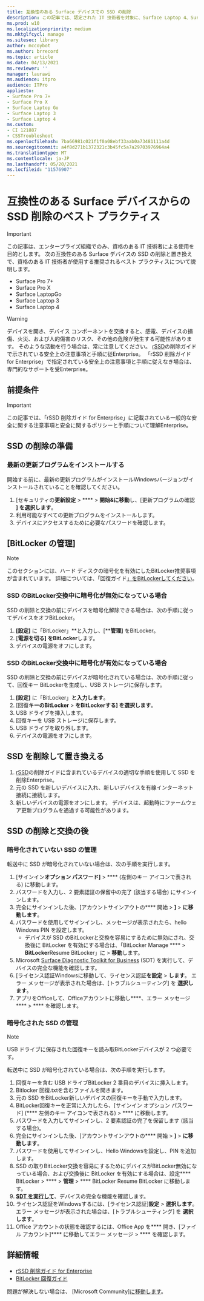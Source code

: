 ```yaml
---
title: 互換性のある Surface デバイスでの SSD の削除
description: この記事では、認定された IT 技術者を対象に、Surface Laptop 4、Surface Laptop 3、Surface Pro 7+、Surface Pro X、および Surface Laptop Go の SSD の削除と交換に関する推奨ベスト プラクティスについて説明します。
ms.prod: w10
ms.localizationpriority: medium
ms.mktglfcycl: manage
ms.sitesec: library
author: mccoybot
ms.author: brrecord
ms.topic: article
ms.date: 04/13/2021
ms.reviewer: ''
manager: laurawi
ms.audience: itpro
audience: ITPro
appliesto:
- Surface Pro 7+
- Surface Pro X
- Surface Laptop Go
- Surface Laptop 3
- Surface Laptop 4
ms.custom:
- CI 121887
- CSSTroubleshoot
ms.openlocfilehash: 7ba66981c021f1f0a08ebf33aab0a73481111a4d
ms.sourcegitcommit: a4f8d271b1372321c3b45fc5a7a29703976964a4
ms.translationtype: MT
ms.contentlocale: ja-JP
ms.lasthandoff: 05/20/2021
ms.locfileid: "11576907"
---
```

# <a name="best-practices-for-ssd-removal-from-compatible-surface-devices"></a>互換性のある Surface デバイスからの SSD 削除のベスト プラクティス

> [!IMPORTANT]
> この記事は、エンタープライズ組織でのみ、資格のある IT 技術者による使用を目的とします。 次の互換性のある Surface デバイスの SSD の削除と置き換えで、資格のある IT 技術者が使用する推奨されるベスト プラクティスについて説明します。 

- Surface Pro 7+
- Surface Pro X
- Surface LaptopGo
- Surface Laptop 3
- Surface Laptop 4

> [!WARNING]
> デバイスを開き、デバイス コンポーネントを交換すると、感電、デバイスの損傷、火災、および人的傷害のリスク、その他の危険が発生する可能性があります。  そのような活動を行う場合は、常に注意してください。 [rSSD](https://www.microsoft.com/download/100440)の削除ガイドで示されている安全上の注意事項と手順に従Enterprise。 「rSSD 削除ガイド for Enterprise」で指定されている安全上の注意事項と手順に従えなき場合は、専門的なサポートを受Enterprise。

## <a name="prerequisites"></a>前提条件

> [!IMPORTANT]
> この記事では、「rSSD 削除ガイド for Enterprise」に記載されている一般的な安全に関する注意事項と安全に関するポリシーと手順について理解Enterprise。

## <a name="prepare-for-ssd-removal"></a>SSD の削除の準備 

### <a name="install-the-latest-updates"></a>最新の更新プログラムをインストールする 

開始する前に、最新の更新プログラムがインストールWindowsバージョンがインストールされていることを確認してください。

1.  [セキュリティの**更新設定**  >  ****  >  **開始&に移動**し、[更新プログラムの確認 **] を選択します**。
2. 利用可能なすべての更新プログラムをインストールします。
3. デバイスにアクセスするために必要なパスワードを確認します。  
 
## <a name="manage-bitlocker"></a>[BitLocker の管理] 

> [!NOTE]
> このセクションには、ハード ディスクの暗号化を有効にしたBitLocker推奨事項が含まれています。 詳細については、「回復ガイド[」をBitLockerしてください](https://docs.microsoft.com/windows/security/information-protection/bitlocker/bitlocker-recovery-guide-plan)。 

### <a name="if-bitlocker-encryption-is-disabled-during-ssd-removal-and-replacement"></a>SSD のBitLocker交換中に暗号化が無効になっている場合

SSD の削除と交換の前にデバイスを暗号化解除できる場合は、次の手順に従ってデバイスをオフBitLocker。

1.  **[設定]** に「BitLocker」**と入力し、[****管理]** をBitLocker。 
2.  [**電源を切る] をBitLocker**します。 
3.  デバイスの電源をオフにします。 

### <a name="if-bitlocker-encryption-is-enabled-during-ssd-removal-and-replacement"></a>SSD のBitLocker交換中に暗号化が有効になっている場合

SSD の削除と交換の前にデバイスが暗号化されている場合は、次の手順に従って、回復キー BitLockerを生成し、USB ストレージに保存します。

1.  **[設定]** に「BitLocker」**と入力します**。
2. [回復**キーのBitLocker**  > **をBitLockerする] を選択します**。
2.  USB ドライブを挿入します。 
4.  回復キーを USB ストレージに保存します。  
5.  USB ドライブを取り外します。  
6.  デバイスの電源をオフにします。 

## <a name="remove-and-replace-ssd"></a>SSD を削除して置き換える 

1.  [rSSD](https://www.microsoft.com/download/100440)の削除ガイドに含まれているデバイスの適切な手順を使用して SSD を削除Enterprise。 
2.  元の SSD を新しいデバイスに入れ、新しいデバイスを有線インターネット接続に接続します。
3.  新しいデバイスの電源をオンにします。 デバイスは、起動時にファームウェア更新プログラムを通過する可能性があります。  
 
## <a name="after-ssd-removal-and-replacement"></a>SSD の削除と交換の後

### <a name="manage-unencrypted-ssds"></a>暗号化されていない SSD の管理 

転送中に SSD が暗号化されていない場合は、次の手順を実行します。 

1.  [サインイン**オプション パスワード]**  >  **** (左側のキー アイコンで表される) に移動します。  
2.  パスワードを入力し、2 要素認証の保留中の完了 (該当する場合) にサインインします。
3.  完全にサインインした後、[アカウントサインアウトの**** 開始  >  **]**  >  **に移動します**。  
4.  パスワードを使用してサインインし、メッセージが表示されたら、hello Windows PIN を設定します。 
    - デバイスが SSD のBitLockerと交換を容易にするために無効にされ、交換後に BitLocker を有効にする場合は、「BitLocker Manage ****  >  **BitLocker**Resume BitLocker」に  >  **移動**します。  
6.  Microsoft [Surface Diagnostic Toolkit for Business](surface-diagnostic-toolkit-for-business-intro.md) (SDT) を実行して、デバイスの完全な機能を確認します。  
7.  [ライセンス認証Windowsに移動して、ライセンス認証**を設定**  >  **します**。  エラー メッセージが表示された場合は、[トラブルシューティング] を **選択します**。 
8.  アプリをOfficeして、Officeアカウントに移動し****、エラー メッセージ****  >  **** を確認します。  

### <a name="managing-encrypted-ssds"></a>暗号化された SSD の管理 

> [!NOTE]
> USB ドライブに保存された回復キーを読み取BitLockerデバイスが 2 つ必要です。 

転送中に SSD が暗号化されている場合は、次の手順を実行します。

1.  回復キーを含む USB ドライブBitLocker 2 番目のデバイスに挿入します。 
2.  Bitlocker 回復.txtを含むファイルを開きます。 
3.  元の SSD をBitLocker新しいデバイスの回復キーを手動で入力します。  
4.  BitLocker回復キーを正常に入力したら、[サインイン オプション パスワード] (**** 左側のキー アイコンで表される)  >  **** に移動します。  
5.  パスワードを入力してサインインし、2 要素認証の完了を保留します (該当する場合)。
6.  完全にサインインした後、[アカウントサインアウトの**** 開始  >  **]**  >  **に移動します**。  
7.  パスワードを使用してサインインし、Hello Windowsを設定し、PIN を追加します。 
8.  SSD の取りBitLocker交換を容易にするためにデバイスがBitLocker無効になっている場合、および交換後に BitLocker を有効にする場合は、設定**** BitLocker  >  ****  >  **管理**  >  **** BitLocker Resume BitLocker に移動します。  
9.  **[SDT を実行して](surface-diagnostic-toolkit-for-business-intro.md)**、デバイスの完全な機能を確認します。  
10. ライセンス認証をWindowsするには、[ライセンス認証]**設定**  >  **選択します**。  エラー メッセージが表示された場合は、[トラブルシューティング] を **選択します**。
11. Office アカウントの状態を確認するには、Office App を**** 開き、[ファイル アカウント]**** に移動してエラー メッセージ  >  **** を確認します。

## <a name="learn-more"></a>詳細情報

- [rSSD 削除ガイド for Enterprise](https://www.microsoft.com/download/100440)
- [BitLocker 回復ガイド](https://docs.microsoft.com/windows/security/information-protection/bitlocker/bitlocker-recovery-guide-plan)

問題が解決しない場合は、 [Microsoft Community][に移動します](https://answers.microsoft.com/)。